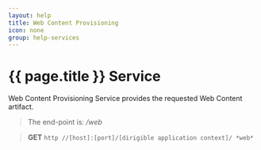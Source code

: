 ```yaml
---
layout: help
title: Web Content Provisioning
icon: none
group: help-services
---
```


{{ page.title }} Service
===

Web Content Provisioning Service provides the requested Web Content artifact.

> The end-point is: */web*

> **GET** `http //[host]:[port]/[dirigible application context]/ *web*`
